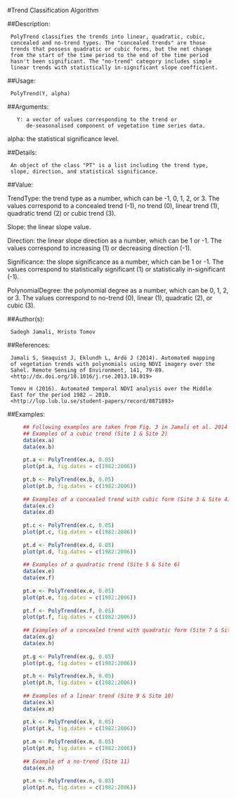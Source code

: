 #Trend Classification Algorithm

##Description:

     PolyTrend classifies the trends into linear, quadratic, cubic,
     concealed and no-trend types. The "concealed trends" are those
     trends that possess quadratic or cubic forms, but the net change
     from the start of the time period to the end of the time period
     hasn't been significant. The "no-trend" category includes simple
     linear trends with statistically in-significant slope coefficient.

##Usage:

     PolyTrend(Y, alpha)
     
##Arguments:

       Y: a vector of values corresponding to the trend or
          de-seasonalised component of vegetation time series data.

   alpha: the statistical significance level.

##Details:

     An object of the class "PT" is a list including the trend type,
     slope, direction, and statistical significance.

##Value:

TrendType: the trend type as a number, which can be -1, 0, 1, 2, or 3.
          The values correspond to a concealed trend (-1), no trend
          (0), linear trend (1), quadratic trend (2) or cubic trend
          (3).

   Slope: the linear slope value.

Direction: the linear slope direction as a number, which can be 1 or
          -1. The values correspond to increasing (1) or decreasing
          direction (-1).

Significance: the slope significance as a number, which can be 1 or -1.
          The values correspond to statistically significant (1) or
          statistically in-significant (-1).

PolynomialDegree: the polynomial degree as a number, which can be 0, 1,
          2, or 3. The values correspond to no-trend (0), linear (1),
          quadratic (2), or cubic (3).

##Author(s):

     Sadegh Jamali, Hristo Tomov

##References:

     Jamali S, Seaquist J, Eklundh L, Ardö J (2014). Automated mapping
     of vegetation trends with polynomials using NDVI imagery over the
     Sahel. Remote Sensing of Environment, 141, 79-89.
     <http://dx.doi.org/10.1016/j.rse.2013.10.019>

     Tomov H (2016). Automated temporal NDVI analysis over the Middle
     East for the period 1982 – 2010.
     <http://lup.lub.lu.se/student-papers/record/8871893>

##Examples:
```R
     ## Following examples are taken from Fig. 3 in Jamali et al. 2014
     ## Examples of a cubic trend (Site 1 & Site 2)
     data(ex.a)
     data(ex.b)
     
     pt.a <- PolyTrend(ex.a, 0.05)
     plot(pt.a, fig.dates = c(1982:2006))
     
     pt.b <- PolyTrend(ex.b, 0.05)
     plot(pt.b, fig.dates = c(1982:2006))
     
     ## Examples of a concealed trend with cubic form (Site 3 & Site 4)
     data(ex.c)
     data(ex.d)
     
     pt.c <- PolyTrend(ex.c, 0.05)
     plot(pt.c, fig.dates = c(1982:2006))
     
     pt.d <- PolyTrend(ex.d, 0.05)
     plot(pt.d, fig.dates = c(1982:2006))
     
     ## Examples of a quadratic trend (Site 5 & Site 6)
     data(ex.e)
     data(ex.f)
     
     pt.e <- PolyTrend(ex.e, 0.05)
     plot(pt.e, fig.dates = c(1982:2006))
     
     pt.f <- PolyTrend(ex.f, 0.05)
     plot(pt.f, fig.dates = c(1982:2006))
     
     ## Examples of a concealed trend with quadratic form (Site 7 & Site 8)
     data(ex.g)
     data(ex.h)
     
     pt.g <- PolyTrend(ex.g, 0.05)
     plot(pt.g, fig.dates = c(1982:2006))
     
     pt.h <- PolyTrend(ex.h, 0.05)
     plot(pt.h, fig.dates = c(1982:2006))
     
     ## Examples of a linear trend (Site 9 & Site 10)
     data(ex.k)
     data(ex.m)
     
     pt.k <- PolyTrend(ex.k, 0.05)
     plot(pt.k, fig.dates = c(1982:2006))
     
     pt.m <- PolyTrend(ex.m, 0.05)
     plot(pt.m, fig.dates = c(1982:2006))
     
     ## Example of a no-trend (Site 11)
     data(ex.n)
     
     pt.n <- PolyTrend(ex.n, 0.05)
     plot(pt.n, fig.dates = c(1982:2006))
```
